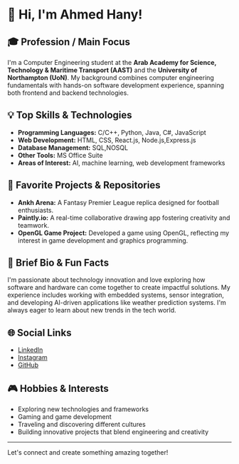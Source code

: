 # 👋 Hi, I'm Ahmed Hany!

## 🎓 Profession / Main Focus
I'm a Computer Engineering student at the **Arab Academy for Science, Technology & Maritime Transport (AAST)** and the **University of Northampton (UoN)**. My background combines computer engineering fundamentals with hands-on software development experience, spanning both frontend and backend technologies.

## 💡 Top Skills & Technologies
- **Programming Languages:** C/C++, Python, Java, C#, JavaScript
- **Web Development:** HTML, CSS, React.js, Node.js,Express.js
- **Database Management:** SQL,NOSQL
- **Other Tools:** MS Office Suite
- **Areas of Interest:** AI, machine learning, web development frameworks

## 🚀 Favorite Projects & Repositories
- **Ankh Arena:** A Fantasy Premier League replica designed for football enthusiasts.
- **Paintly.io:** A real-time collaborative drawing app fostering creativity and teamwork.
- **OpenGL Game Project:** Developed a game using OpenGL, reflecting my interest in game development and graphics programming.

## 📝 Brief Bio & Fun Facts
I'm passionate about technology innovation and love exploring how software and hardware can come together to create impactful solutions. My experience includes working with embedded systems, sensor integration, and developing AI-driven applications like weather prediction systems. I'm always eager to learn about new trends in the tech world.

## 🌐 Social Links
- [LinkedIn](https://www.linkedin.com/in/ahmedhanyx115/)
- [Instagram](https://www.instagram.com/hanyx115/)
- [GitHub](https://github.com/Hanyx115)

## 🎮 Hobbies & Interests
- Exploring new technologies and frameworks
- Gaming and game development
- Traveling and discovering different cultures
- Building innovative projects that blend engineering and creativity

---

Let's connect and create something amazing together!
